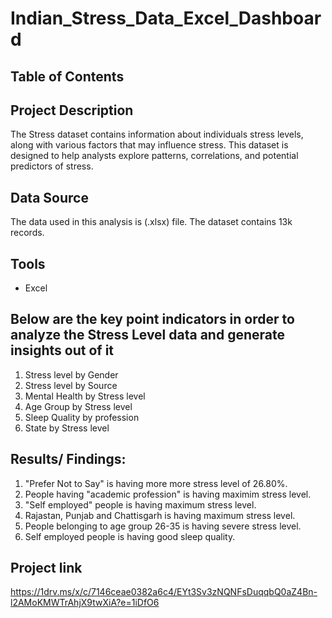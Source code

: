 # Indian_Stress_Data_Excel_Dashboard

## Table of Contents

## Project Description

The Stress dataset contains information about individuals stress levels, along with various factors that may influence stress. This dataset is designed to help analysts explore patterns, correlations, and potential predictors of stress.

## Data Source

The data used in this analysis is (.xlsx) file. The dataset contains 13k records.

## Tools

- Excel

## Below are the key point indicators in order to analyze the Stress Level data and generate insights out of it

1. Stress level by Gender
2. Stress level by Source
3. Mental Health by Stress level
4. Age Group by Stress level
5. Sleep Quality by profession
6. State by Stress level

## Results/ Findings:

1. "Prefer Not to Say" is having more more stress level of 26.80%.
2. People having "academic profession" is having maximim stress level.
3. "Self employed" people is having maximum stress level.
4. Rajastan, Punjab and Chattisgarh is having maximum stress level.
5. People belonging to age group 26-35 is having severe stress level.
6. Self employed people is having good sleep quality.

## Project link

https://1drv.ms/x/c/7146ceae0382a6c4/EYt3Sv3zNQNFsDuqqbQ0aZ4Bn-l2AMoKMWTrAhjX9twXiA?e=1iDfO6

